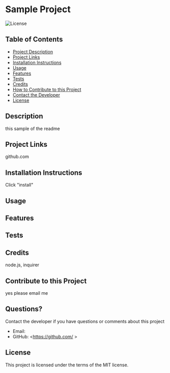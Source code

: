 
  # Sample Project
  ![License](https://img.shields.io/badge/License-MIT-9cf.svg)
  ## Table of Contents
  * [Project Description](#description)
  * [Project Links](#link)
  * [Installation Instructions](#installation)
  * [Usage](#usage)
  * [Features](#features)
  * [Tests](#tests)
  * [Credits](#credits)
  * [How to Contribute to this Project](#contribute)
  * [Contact the Developer](#contact)
  * [License](#license) 
  ## Description
  this sample of the readme
  ## Project Links
  github.com
  ## Installation Instructions
  Click "install"
  ## Usage
  
  ## Features
  
  ## Tests
  
  ## Credits
  node.js, inquirer
  ## Contribute to this Project
  yes please email me
  ## Questions?
  Contact the developer if you have questions or comments about this project
  * Email: <Githubuser>
  * GitHub: <https://github.com/ >
  ## License
  This project is licensed under the terms of the MIT license.  
 
